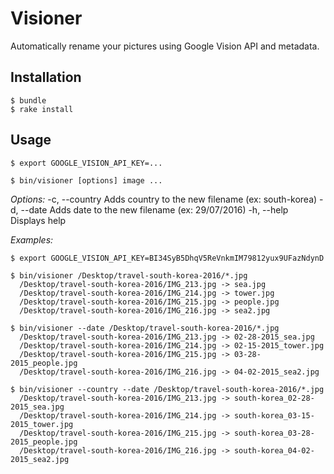 # Visioner

Automatically rename your pictures using Google Vision API and metadata.

## Installation

    $ bundle
    $ rake install

## Usage

    $ export GOOGLE_VISION_API_KEY=...

    $ bin/visioner [options] image ...

*Options:*
-c, --country                    Adds country to the new filename (ex: south-korea)
-d, --date                       Adds date to the new filename (ex: 29/07/2016)
-h, --help                       Displays help

*Examples:*

    $ export GOOGLE_VISION_API_KEY=BI34SyB5DhqV5ReVnkmIM79812yux9UFazNdynD

    $ bin/visioner /Desktop/travel-south-korea-2016/*.jpg
      /Desktop/travel-south-korea-2016/IMG_213.jpg -> sea.jpg
      /Desktop/travel-south-korea-2016/IMG_214.jpg -> tower.jpg
      /Desktop/travel-south-korea-2016/IMG_215.jpg -> people.jpg
      /Desktop/travel-south-korea-2016/IMG_216.jpg -> sea2.jpg

    $ bin/visioner --date /Desktop/travel-south-korea-2016/*.jpg
      /Desktop/travel-south-korea-2016/IMG_213.jpg -> 02-28-2015_sea.jpg
      /Desktop/travel-south-korea-2016/IMG_214.jpg -> 02-15-2015_tower.jpg
      /Desktop/travel-south-korea-2016/IMG_215.jpg -> 03-28-2015_people.jpg
      /Desktop/travel-south-korea-2016/IMG_216.jpg -> 04-02-2015_sea2.jpg

    $ bin/visioner --country --date /Desktop/travel-south-korea-2016/*.jpg
      /Desktop/travel-south-korea-2016/IMG_213.jpg -> south-korea_02-28-2015_sea.jpg
      /Desktop/travel-south-korea-2016/IMG_214.jpg -> south-korea_03-15-2015_tower.jpg
      /Desktop/travel-south-korea-2016/IMG_215.jpg -> south-korea_03-28-2015_people.jpg
      /Desktop/travel-south-korea-2016/IMG_216.jpg -> south-korea_04-02-2015_sea2.jpg

